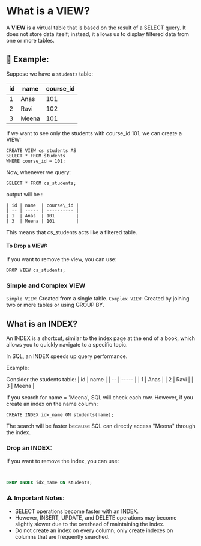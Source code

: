 # What is a VIEW?
A **VIEW** is a virtual table that is based on the result of a SELECT query. It does not store data itself; instead, it allows us to display filtered data from one or more tables.

## 🎯 Example:
Suppose we have a `students` table:

| id | name  | course\_id |
| -- | ----- | ---------- |
| 1  | Anas  | 101        |
| 2  | Ravi  | 102        |
| 3  | Meena | 101        |


If we want to see only the students with course_id 101, we can create a VIEW:
```mysql
CREATE VIEW cs_students AS
SELECT * FROM students
WHERE course_id = 101;
```
Now, whenever we query:

```mysql
SELECT * FROM cs_students;
```
output will be :

```mysql
| id | name  | course\_id |
| -- | ----- | ---------- |
| 1  | Anas  | 101        |
| 3  | Meena | 101        |

```
This means that cs_students acts like a filtered table.

#### To Drop a VIEW:
If you want to remove the view, you can use:
```mysql
DROP VIEW cs_students;
```
### Simple and Complex VIEW
`Simple VIEW`: Created from a single table.
`Complex VIEW`: Created by joining two or more tables or using GROUP BY.

## What is an INDEX?
An INDEX is a shortcut, similar to the index page at the end of a book, which allows you to quickly navigate to a specific topic.

In SQL, an INDEX speeds up query performance.

 Example:
 
Consider the students table:
| id | name  |
| -- | ----- |
| 1  | Anas  |
| 2  | Ravi  |
| 3  | Meena |



If you search for name = 'Meena', SQL will check each row. However, if you create an index on the name column:
```mysql
CREATE INDEX idx_name ON students(name);
```
The search will be faster because SQL can directly access "Meena" through the index.


### Drop an INDEX:
If you want to remove the index, you can use:

```sql


DROP INDEX idx_name ON students;
```
### ⚠️ Important Notes:

- SELECT operations become faster with an INDEX.
- However, INSERT, UPDATE, and DELETE operations may become slightly slower due to the overhead of maintaining the index.
- Do not create an index on every column; only create indexes on columns that are frequently searched.
